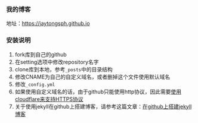 ### 我的博客
地址：https://jaytongsph.github.io

### 安装说明
1. fork库到自己的github
2. 在setting选项中修改repository名字
3. clone库到本地，参考`_posts`中的目录结构
4. 修改CNAME为自己的自定义域名，或者删掉这个文件使用默认域名
5. 修改`_config.yml`
6. 如果使用自定义域名的话，由于github只能使用http协议，因此需要[使用cloudflare来支持HTTPS协议](https://www.cloudflare.com)
7. 关于使用jekyll在github上搭建博客，请参考这篇文章：[在github上搭建jekyll博客](http://liuyanwei.jumppo.com/2014/02/12/how-to-deploy-a-blog-on-github-by-jekyll.html)




